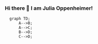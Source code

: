### Hi there 👋 I am Julia Oppenheimer!

```mermaid
  graph TD;
      A-->B;
      A-->C;
      B-->D;
      C-->D;
```

<!--
**juliaoppenheimer/juliaoppenheimer** is a ✨ _special_ ✨ repository because its `README.md` (this file) appears on your GitHub profile.

Here are some ideas to get you started:

- 🔭 I’m currently working on ...
- 🌱 I’m currently learning ...
- 👯 I’m looking to collaborate on ...
- 🤔 I’m looking for help with ...
- 💬 Ask me about ...
- 📫 How to reach me: ...
- 😄 Pronouns: ...
- ⚡ Fun fact: ...
-->
